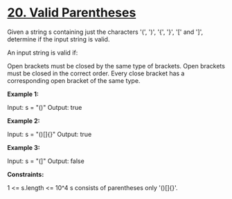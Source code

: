 # [20. Valid Parentheses](https://leetcode.com/problems/valid-parentheses/description/)

Given a string s containing just the characters '(', ')', '{', '}', '[' and ']', determine if the input string is valid.

An input string is valid if:

Open brackets must be closed by the same type of brackets.
Open brackets must be closed in the correct order.
Every close bracket has a corresponding open bracket of the same type.
 

**Example 1:**

Input: s = "()"
Output: true

**Example 2:**

Input: s = "()[]{}"
Output: true

**Example 3:**

Input: s = "(]"
Output: false
 

**Constraints:**

1 <= s.length <= 10^4
s consists of parentheses only '()[]{}'.